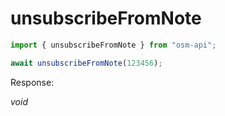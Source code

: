 # unsubscribeFromNote

```ts
import { unsubscribeFromNote } from "osm-api";

await unsubscribeFromNote(123456);
```

Response:

_void_
